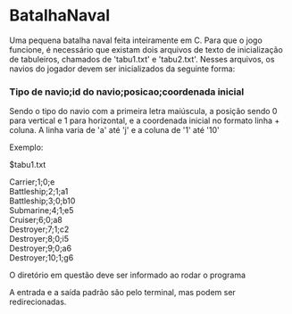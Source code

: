 # BatalhaNaval

Uma pequena batalha naval feita inteiramente em C.
Para que o jogo funcione, é necessário que existam dois arquivos de texto de inicialização de tabuleiros,
chamados de 'tabu1.txt' e 'tabu2.txt'. Nesses arquivos, os navios do jogador devem ser inicializados da seguinte forma:

### Tipo de navio;id do navio;posicao;coordenada inicial

Sendo o tipo do navio com a primeira letra maiúscula, a posição sendo 0 para vertical e 1 para horizontal, e a coordenada inicial
no formato linha + coluna. A linha varia de 'a' até 'j' e a coluna de '1' até '10'

Exemplo:

$tabu1.txt

Carrier;1;0;e  
Battleship;2;1;a1  
Battleship;3;0;b10  
Submarine;4;1;e5  
Cruiser;6;0;a8  
Destroyer;7;1;c2  
Destroyer;8;0;i5  
Destroyer;9;0;a6  
Destroyer;10;1;g6  

O diretório em questão deve ser informado ao rodar o programa

A entrada e a saída padrão são pelo terminal, mas podem ser redirecionadas.

